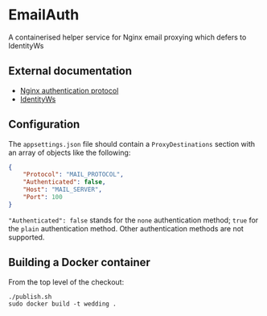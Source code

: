 # EmailAuth
A containerised helper service for Nginx email proxying which defers to IdentityWs

## External documentation
* [Nginx authentication protocol](https://nginx.org/en/docs/mail/ngx_mail_auth_http_module.html?&_ga=2.216405534.969938133.1535757971-649503206.1535098745#protocol)
* [IdentityWs](https://github.com/morphologue/IdentityWs)

## Configuration
The `appsettings.json` file should contain a `ProxyDestinations` section with an array of objects like the following:

```json
{
    "Protocol": "MAIL_PROTOCOL",
    "Authenticated": false,
    "Host": "MAIL_SERVER",
    "Port": 100
}
```

`"Authenticated": false` stands for the `none` authentication method; `true` for the `plain` authentication method. Other authentication methods are not supported.

## Building a Docker container
From the top level of the checkout:
```
./publish.sh
sudo docker build -t wedding .
```

